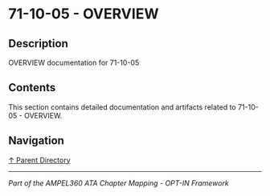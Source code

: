 # 71-10-05 - OVERVIEW

## Description

OVERVIEW documentation for 71-10-05

## Contents

This section contains detailed documentation and artifacts related to 71-10-05 - OVERVIEW.

## Navigation

[↑ Parent Directory](../README.md)

---

*Part of the AMPEL360 ATA Chapter Mapping - OPT-IN Framework*
